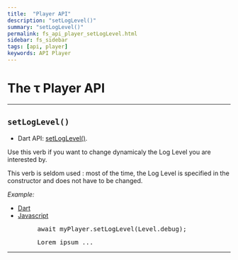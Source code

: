 ```yaml
---
title:  "Player API"
description: "setLogLevel()"
summary: "setLogLevel()"
permalink: fs_api_player_setLogLevel.html
sidebar: fs_sidebar
tags: [api, player]
keywords: API Player
---
```

# The &tau; Player API

---------------------------------------------------------------------------------------------------------------------------------

## `setLogLevel()`

- Dart API: [setLogLevel()](pages/flutter-sound/api/player/FlutterSoundPlayer/setLogLevel.html).

Use this verb if you want to change dynamicaly the Log Level you are interested by.

This verb is seldom used : most of the time, the Log Level is specified in the constructor and does not have to be changed.

*Example:*
<ul id="profileTabs" class="nav nav-tabs">
    <li class="active"><a href="#dart" data-toggle="tab">Dart</a></li>
    <li><a href="#javascript" data-toggle="tab">Javascript</a></li>
</ul>
<div class="tab-content">

<div role="tabpanel" class="tab-pane active" id="dart">

<pre>
        await myPlayer.setLogLevel(Level.debug);
</pre>

</div>

<div role="tabpanel" class="tab-pane" id="javascript">
<pre>
        Lorem ipsum ...
</pre>
</div>

</div>

---------------------------------------------------------------------------------------------------------------------------------
